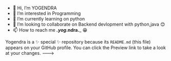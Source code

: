 - 👋 Hi, I’m YOGENDRA
- 👀 I’m interested in Programming
- 🌱 I’m currently learning on python
- 💞️ I’m looking to collaborate on Backend devlopment with python,java 😊
- 📫 How to reach me ___.yog_.ndra.___ 😁

Yogendra is a ✨ special ✨ repository because its `README.md` (this file) appears on your GitHub profile.
You can click the Preview link to take a look at your changes.
--->
